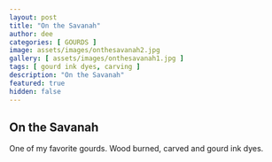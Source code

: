 ```yaml
---
layout: post
title: "On the Savanah"
author: dee
categories: [ GOURDS ]
image: assets/images/onthesavanah2.jpg
gallery: [ assets/images/onthesavanah1.jpg ]
tags: [ gourd ink dyes, carving ]
description: "On the Savanah"
featured: true
hidden: false
---
```


## On the Savanah

One of my favorite gourds. Wood burned, carved and gourd ink dyes.

